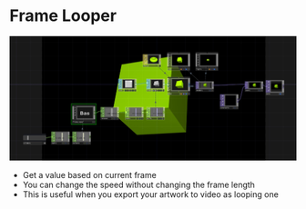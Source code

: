 # Frame Looper
![](./art/art.jpg)

- Get a value based on current frame
- You can change the speed without changing the frame length
- This is useful when you export your artwork to video as looping one